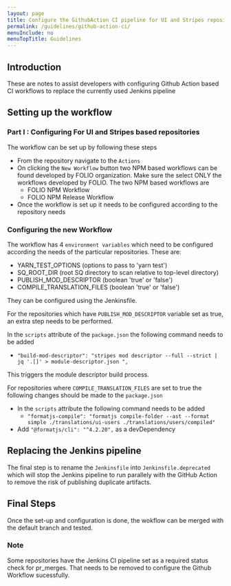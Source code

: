 ```yaml
---
layout: page
title: Configure the GithubAction CI pipeline for UI and Stripes repositories
permalink: /guidelines/github-action-ci/
menuInclude: no
menuTopTitle: Guidelines
---
```


## Introduction

These are notes to assist developers with configuring Github Action based CI workflows to replace the currently used Jenkins pipeline

## Setting up the workflow

### Part I : Configuring For UI and Stripes based repositories

The workflow can be set up by following these steps
- From the repository navigate to the `Actions`
- On clicking the `New Workflow` button two NPM based workflows can be found developed by FOLIO organization. Make sure the select ONLY the workflows developed by FOLIO. The two NPM based workflows are
    - FOLIO NPM Workflow
    - FOLIO NPM Release Workflow
- Once the workflow is set up it needs to be configured according to the repository needs

### Configuring the new Workflow

The workflow has 4 `environment variables` which need to be configured according the needs of the particular repositories. These are:
- YARN_TEST_OPTIONS (options to pass to 'yarn test')
- SQ_ROOT_DIR (root SQ directory to scan relative to top-level directory)
- PUBLISH_MOD_DESCRIPTOR (boolean 'true' or 'false')
- COMPILE_TRANSLATION_FILES (boolean 'true' or 'false')

They can be configured using the Jenkinsfile.

For the repositories which have `PUBLISH_MOD_DESCRIPTOR` variable set as true, an extra step needs to be performed.

In the `scripts` attribute of the `package.json` the following command needs to be added
- `"build-mod-descriptor": "stripes mod descriptor --full --strict | jq '.[]' > module-descriptor.json ",`

This triggers the module descriptor build process.

For repositories where `COMPILE_TRANSLATION_FILES` are set to true the following changes should be made to the `package.json`
- In the `scripts` attribute the following command needs to be added
    - `"formatjs-compile": "formatjs compile-folder --ast --format simple ./translations/ui-users ./translations/users/compiled"`
- Add `"@formatjs/cli": "^4.2.20",` as a devDependency



## Replacing the Jenkins pipeline

The final step is to rename the `Jenkinsfile` into `Jenkinsfile.deprecated` which will stop the Jenkins pipeline to run parallely with the GitHub Action to remove the risk of publishing duplicate artifacts.

## Final Steps

Once the set-up and configuration is done, the wokflow can be merged with the default branch and tested.

### Note

Some repositories have the Jenkins CI pipeline set as a required status check for pr_merges. That needs to be removed to configure the Github Workflow sucessfully.

<div class="folio-spacer-content"></div>

